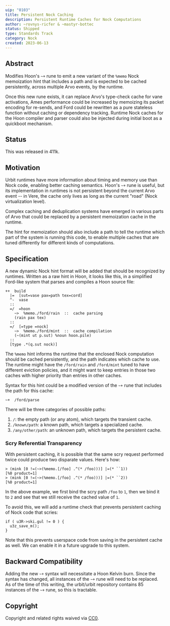 ```yaml
---
uip: "0103"
title: Persistent Nock Caching
description: Persistent Runtime Caches for Nock Computations
author: ~rovnys-ricfer & ~mastyr-bottec
status: Shipped
type: Standards Track
category: Nock
created: 2023-06-13
---
```


## Abstract

Modifies Hoon's `~+` rune to emit a new variant of the `%memo` Nock memoization hint that includes a path and is expected to be cached persistently, across multiple Arvo events, by the runtime.

Once this new rune exists, it can replace Arvo's type-check cache for vane activations, Ames performance could be increased by memoizing its packet encoding for re-sends, and Ford could be rewritten as a pure stateless function without caching or dependency tracking.  Runtime Nock caches for the Hoon compiler and parser could also be injected during initial boot as a quickboot mechanism.

## Status
This was released in 411k.

## Motivation

Urbit runtimes have more information about timing and memory use than Nock code, enabling better caching semantics.  Hoon's `~+` rune is useful, but its implementation in runtimes is not persistent beyond the current Arvo event -- in Vere, the cache only lives as long as the current "road" (Nock virtualization level).

Complex caching and deduplication systems have emerged in various parts of Arvo that could be replaced by a persistent memoization cache in the runtime.

The hint for memoization should also include a path to tell the runtime which part of the system is running this code, to enable multiple caches that are tuned differently for different kinds of computations.

## Specification

A new dynamic Nock hint format will be added that should be recognized by runtimes.  Written as a raw hint in Hoon, it looks like this, in a simplified Ford-like system that parses and compiles a Hoon source file:

```hoon
++  build
  |=  [sut=vase pax=path tex=cord]
  ^-  vase
  ::
  =/  =hoon
    ~>  %memo./ford/rain  ::  cache parsing
    (rain pax tex)
  ::
  =/  [=type =nock]
    ~>  %memo./ford/mint  ::  cache compilation
    (~(mint ut p.sut) %noun hoon.pile)
  ::
  [type .*(q.sut nock)]
```

The `%memo` hint informs the runtime that the enclosed Nock computation should be cached persistently, and the path indicates which cache to use.  The runtime might have the `/ford/rain` and `/ford/mint` tuned to have different eviction policies, and it might want to keep entries in those two caches with higher priority than entries in other caches.

Syntax for this hint could be a modified version of the `~+` rune that includes the path for this cache:

```hoon
~+  /ford/parse
```

There will be three categories of possible paths:
1. `/`: the empty path (or any atom), which targets the transient cache.
2. `/known/path`: a known path, which targets a specialized cache.
3. `/any/other/path`: an unknown path, which targets the persistent cache.

### Scry Referential Transparency

With persistent caching, it is possible that the same scry request performed
twice could produce two disparate values. Here's how:
```
> (mink [0 !=(~>(%memo.[/foo] .^(* /foo)))] |=(* ``1))
[%0 product=1]
> (mink [0 !=(~>(%memo.[/foo] .^(* /foo)))] |=(* ``2))
[%0 product=1]
```

In the above example, we first bind the scry path `/foo` to `1`, then we bind
it to `2` and see that we still receive the cached value of `1`.

To avoid this, we will add a runtime check that prevents persistent
caching of Nock code that scries:
```
if ( u3R->ski.gul != 0 ) {
  u3z_save_m();
}
```

Note that this prevents userspace code from saving in the persistent cache as well. 
We can enable it in a future upgrade to this system.

## Backward Compatibility

Adding the new `~+` syntax will necessitate a Hoon Kelvin burn.  Since the syntax has changed, all instances of the `~+` rune will need to be replaced.  As of the time of this writing, the urbit/urbit repository contains 85 instances of the `~+` rune, so this is tractable.

## Copyright

Copyright and related rights waived via [CC0](../LICENSE.md).
